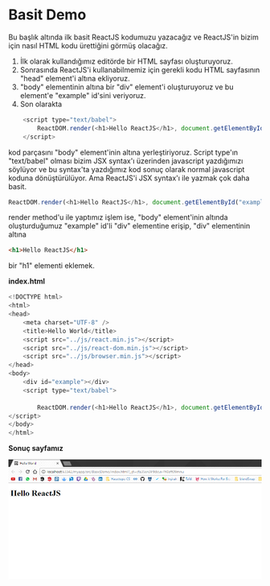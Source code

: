 # Basit Demo

Bu başlık altında ilk basit ReactJS kodumuzu yazacağız ve  ReactJS'in bizim için nasıl HTML kodu ürettiğini görmüş olacağız.

1. İlk olarak kullandığımız editörde bir HTML sayfası oluşturuyoruz.
2. Sonrasında ReactJS'i kullanabilmemiz için gerekli kodu HTML sayfasının "head" element'i altına ekliyoruz.
3. "body" elementinin altına bir "div" element'i oluşturuyoruz ve bu element'e "example" id'sini veriyoruz.
4. Son olarakta

```js
    <script type="text/babel">
        ReactDOM.render(<h1>Hello ReactJS</h1>, document.getElementById("example"));
    </script>
```

kod parçasını "body" element'inin altına yerleştiriyoruz. Script type'ın "text/babel" olması bizim JSX syntax'ı üzerinden javascript yazdığımızı söylüyor ve bu syntax'ta yazdığımız kod sonuç olarak normal javascript koduna dönüştürülüyor. Ama ReactJS'i JSX syntax'ı ile yazmak çok daha basit.

```js
ReactDOM.render(<h1>Hello ReactJS</h1>, document.getElementById("example"));
```

render method'u ile yaptımız işlem ise, "body" element'inin  altında oluşturduğumuz "example" id'li "div" elementine erişip, "div" elementinin altına

```html
<h1>Hello ReactJS</h1>
```

bir "h1" elementi eklemek.

**index.html**

```js
<!DOCTYPE html>
<html>
<head>
    <meta charset="UTF-8" />
    <title>Hello World</title>
    <script src="../js/react.min.js"></script>
    <script src="../js/react-dom.min.js"></script>
    <script src="../js/browser.min.js"></script>
</head>
<body>
    <div id="example"></div>
    <script type="text/babel">

        ReactDOM.render(<h1>Hello ReactJS</h1>, document.getElementById("example"));
</script>
</body>
</html>
```

**Sonuç sayfamız**

![](/assets/BasicDemo.png)

